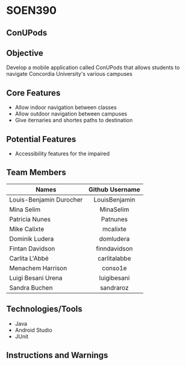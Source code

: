 # SOEN390

## ConUPods

## Objective

Develop a mobile application called ConUPods that allows students to navigate Concordia University's various campuses

## Core Features

* Allow indoor navigation between classes
* Allow outdoor navigation between campuses
* Give iternaries and shortes paths to destination

## Potential Features

* Accessibility features for the impaired

## Team Members

| Names                     | Github Username   	| 
| -------------             | :-------------:       | 
| Louis-Benjamin Durocher   | LouisBenjamin			|
| Mina Selim       			| MinaSelim				|
| Patricia Nunes			| Patnunes				|
| Mike Calixte 				|mcalixte				|
| Dominik Ludera 			| domludera  			|
| Fintan Davidson         	| finndavidson  		|
| Carlita L'Abbé			|carlitalabbe			|
| Menachem Harrison         | conso1e               |
| Luigi Besani Urena       	|luigibesani			|    
| Sandra Buchen 			|	sandraroz			|		


## Technologies/Tools

* Java
* Android Studio
* JUnit

## Instructions and Warnings